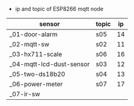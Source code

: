 * ip and topic of ESP8266 mqtt node

| sensor                    | topic | ip |
|---------------------------|-------|----|
| _01-door-alarm            |  s05  | 14 |
| _02-mqtt-sw               |  s02  | 11 |
| _03-hx711-scale           |  s06  | 16 |
| _04-mqtt-lcd-dust-sensor  |  s03  | 12 |
| _05-two-ds18b20           |  s04  | 13 |
| _06-power-meter           |  s07  | 17 |
| _07-ir-sw                 |       |    |


